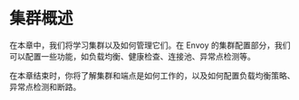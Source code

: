 # 集群概述

在本章中，我们将学习集群以及如何管理它们。在 Envoy 的集群配置部分，我们可以配置一些功能，如负载均衡、健康检查、连接池、异常点检测等。

在本章结束时，你将了解集群和端点是如何工作的，以及如何配置负载均衡策略、异常点检测和断路。